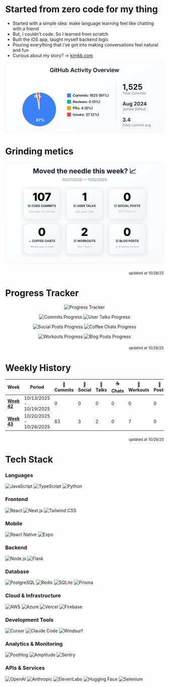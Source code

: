 # Started from zero code for my thing

- Started with a simple idea: make language learning feel like chatting with a friend
- But, I couldn't code. So I learned from scratch
- Built the iOS app, taught myself backend logic
- Pouring everything that i've got into making conversations feel natural and fun
- Curious about my story? → [kimkb.com](https://www.kimkb.com)

<p align="center">
  <img src="https://raw.githubusercontent.com/Piesson/Piesson/main/profile-summary-card-output/default/0-profile-details.svg" alt="Profile Details">
</p>

# Grinding metics

<p align="center">
  <img src="https://raw.githubusercontent.com/Piesson/Piesson/main/dashboard/weekly_dashboard.svg" alt="Weekly Dashboard">
</p>

<div align="right"><sub>updated at 10/28/25</sub></div>

# Progress Tracker

<p align="center">
  <img src="https://image-charts.com/chart?cht=lc&chd=t:0,83|0,2|0,3|0,0|0,7|0,0&chs=900x450&chxt=x,y&chxl=0:|W42+(10/13/25)|W43+(10/20/25)&chco=FF6384,36A2EB,FFCE56,4BC0C0,9966FF,FF9F40&chdl=Code+Commits|User+Talks|Social+Posts|Coffee+Chats|Workouts|Blog+Posts&chtt=Progress+Tracker&chts=000000,16&chls=3|3|3|3|3|3&chg=20,20,1,5&chm=N*f0*,000000,0,-1,11|N*f0*,000000,1,-1,11|N*f0*,000000,2,-1,11|N*f0*,000000,3,-1,11|N*f0*,000000,4,-1,11|N*f0*,000000,5,-1,11" alt="Progress Tracker">
</p>

<p align="center">
  <img src="https://image-charts.com/chart?cht=lc&chd=t:0,83&chs=380x200&chxt=x,y&chxl=0:|W42|W43&chco=FF6384&chtt=Code+Commits&chts=000000,14&chls=3&chg=20,20,1,5&chf=bg,s,FFFFFF" alt="Commits Progress">
  <img src="https://image-charts.com/chart?cht=lc&chd=t:0,2&chs=380x200&chxt=x,y&chxl=0:|W42|W43&chco=36A2EB&chtt=User+Talks&chts=000000,14&chls=3&chg=20,20,1,5&chf=bg,s,FFFFFF" alt="User Talks Progress">
</p>

<p align="center">
  <img src="https://image-charts.com/chart?cht=lc&chd=t:0,3&chs=380x200&chxt=x,y&chxl=0:|W42|W43&chco=FFCE56&chtt=Social+Posts&chts=000000,14&chls=3&chg=20,20,1,5&chf=bg,s,FFFFFF" alt="Social Posts Progress">
  <img src="https://image-charts.com/chart?cht=lc&chd=t:0,0&chs=380x200&chxt=x,y&chxl=0:|W42|W43&chco=4BC0C0&chtt=Coffee+Chats&chts=000000,14&chls=3&chg=20,20,1,5&chf=bg,s,FFFFFF" alt="Coffee Chats Progress">
</p>

<p align="center">
  <img src="https://image-charts.com/chart?cht=lc&chd=t:0,7&chs=380x200&chxt=x,y&chxl=0:|W42|W43&chco=9966FF&chtt=Workouts&chts=000000,14&chls=3&chg=20,20,1,5&chf=bg,s,FFFFFF" alt="Workouts Progress">
  <img src="https://image-charts.com/chart?cht=lc&chd=t:0,0&chs=380x200&chxt=x,y&chxl=0:|W42|W43&chco=FF9F40&chtt=Blog+Posts&chts=000000,14&chls=3&chg=20,20,1,5&chf=bg,s,FFFFFF" alt="Blog Posts Progress">
</p>

<div align="right"><sub>updated at 10/28/25</sub></div>

# Weekly History

| Week | Period | 🚀 Commits | 📱 Social | 💬 Talks | ☕ Chats | 🏃 Workouts | 📝 Posts |
|------|--------|-----------|----------|---------|---------|------------|----------|
| [**Week 42**](https://raw.githubusercontent.com/Piesson/Piesson/main/dashboard/history/weekly_history_2025-W42.svg) | 10/13/2025 - 10/19/2025 | 0 | 0 | 0 | 0 | 0 | 0 |
| [**Week 43**](https://raw.githubusercontent.com/Piesson/Piesson/main/dashboard/history/weekly_history_2025-W43.svg) | 10/20/2025 - 10/26/2025 | 83 | 3 | 2 | 0 | 7 | 0 |

<div align="right"><sub>updated at 10/28/25</sub></div>

# Tech Stack

### Languages
![JavaScript](https://img.shields.io/badge/JavaScript-F7DF1E?style=flat-square&logo=javascript&logoColor=black)
![TypeScript](https://img.shields.io/badge/TypeScript-007ACC?style=flat-square&logo=typescript&logoColor=white)
![Python](https://img.shields.io/badge/Python-3776AB?style=flat-square&logo=python&logoColor=white)

### Frontend
![React](https://img.shields.io/badge/React-20232A?style=flat-square&logo=react&logoColor=61DAFB)
![Next.js](https://img.shields.io/badge/Next.js-000000?style=flat-square&logo=nextdotjs&logoColor=white)
![Tailwind CSS](https://img.shields.io/badge/Tailwind_CSS-38B2AC?style=flat-square&logo=tailwind-css&logoColor=white)

### Mobile
![React Native](https://img.shields.io/badge/React_Native-20232A?style=flat-square&logo=react&logoColor=61DAFB)
![Expo](https://img.shields.io/badge/Expo-1C1E24?style=flat-square&logo=expo&logoColor=white)

### Backend
![Node.js](https://img.shields.io/badge/Node.js-43853D?style=flat-square&logo=node.js&logoColor=white)
![Flask](https://img.shields.io/badge/Flask-000000?style=flat-square&logo=flask&logoColor=white)

### Database
![PostgreSQL](https://img.shields.io/badge/PostgreSQL-316192?style=flat-square&logo=postgresql&logoColor=white)
![Redis](https://img.shields.io/badge/Redis-DC382D?style=flat-square&logo=redis&logoColor=white)
![SQLite](https://img.shields.io/badge/SQLite-07405E?style=flat-square&logo=sqlite&logoColor=white)
![Prisma](https://img.shields.io/badge/Prisma-3982CE?style=flat-square&logo=Prisma&logoColor=white)

### Cloud & Infrastructure
![AWS](https://img.shields.io/badge/AWS-232F3E?style=flat-square&logo=amazon-aws&logoColor=white)
![Azure](https://img.shields.io/badge/Microsoft_Azure-0089D0?style=flat-square&logo=microsoft-azure&logoColor=white)
![Vercel](https://img.shields.io/badge/Vercel-000000?style=flat-square&logo=vercel&logoColor=white)
![Firebase](https://img.shields.io/badge/Firebase-FFCA28?style=flat-square&logo=firebase&logoColor=black)

### Development Tools
![Cursor](https://img.shields.io/badge/Cursor-000000?style=flat-square&logoColor=white)
![Claude Code](https://img.shields.io/badge/Claude_Code-000000?style=flat-square&logo=anthropic&logoColor=white)
![Windsurf](https://img.shields.io/badge/Windsurf-0EA5E9?style=flat-square&logoColor=white)

### Analytics & Monitoring
![PostHog](https://img.shields.io/badge/PostHog-000000?style=flat-square&logo=posthog&logoColor=white)
![Amplitude](https://img.shields.io/badge/Amplitude-000080?style=flat-square&logoColor=white)
![Sentry](https://img.shields.io/badge/Sentry-362D59?style=flat-square&logo=sentry&logoColor=white)

### APIs & Services
![OpenAI](https://img.shields.io/badge/OpenAI-412991?style=flat-square&logo=openai&logoColor=white)
![Anthropic](https://img.shields.io/badge/Anthropic-191919?style=flat-square&logoColor=white)
![ElevenLabs](https://img.shields.io/badge/ElevenLabs-000000?style=flat-square&logoColor=white)
![Hugging Face](https://img.shields.io/badge/🤗_Hugging_Face-FFD21E?style=flat-square&logoColor=black)
![Selenium](https://img.shields.io/badge/Selenium-43B02A?style=flat-square&logo=selenium&logoColor=white)
